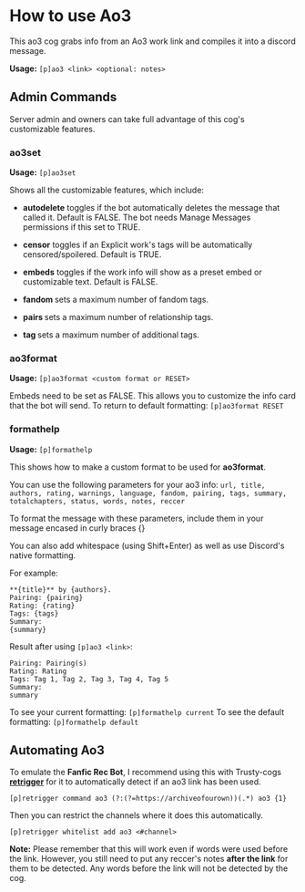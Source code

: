 # How to use Ao3

This ao3 cog grabs info from an Ao3 work link and compiles it into a discord message.

__Usage:__ `[p]ao3 <link> <optional: notes>`

## Admin Commands
Server admin and owners can take full advantage of this cog's customizable features.


### **ao3set**
__Usage:__ `[p]ao3set`

Shows all the customizable features, which include:

 - **autodelete** toggles if the bot automatically deletes the message that called it. Default is FALSE. The bot needs Manage Messages permissions if this set to TRUE.
 
 - **censor** toggles if an Explicit work's tags will be automatically censored/spoilered. Default is TRUE.

 - **embeds** toggles if the work info will show as a preset embed or customizable text. Default is FALSE.
 
 - **fandom <number>** sets a maximum number of fandom tags.
 
 - **pairs <number>** sets a maximum number of relationship tags.

 - **tag <number>** sets a maximum number of additional tags.


### **ao3format**
__Usage:__ `[p]ao3format <custom format or RESET>`

Embeds need to be set as FALSE. This allows you to customize the info card that the bot will send. To return to default formatting: `[p]ao3format RESET`


### **formathelp**
__Usage:__ `[p]formathelp`

This shows how to make a custom format to be used for **ao3format**. 

You can use the following parameters for your ao3 info:
`url, title, authors, rating, warnings, language, fandom, pairing, tags, summary, totalchapters, status, words, notes, reccer`

To format the message with these parameters, include them in your message encased in curly braces {}

You can also add whitespace (using Shift+Enter) as well as use Discord's native formatting.
        
For example:
```[p]ao3format
**{title}** by {authors}.
Pairing: {pairing}
Rating: {rating}
Tags: {tags}
Summary: 
{summary}
```

Result after using `[p]ao3 <link>`:
```**Title** by Author.
Pairing: Pairing(s)
Rating: Rating
Tags: Tag 1, Tag 2, Tag 3, Tag 4, Tag 5
Summary:
summary
```

To see your current formatting: `[p]formathelp current`
To see the default formatting: `[p]formathelp default`

## Automating Ao3

To emulate the **Fanfic Rec Bot**, I recommend using this with Trusty-cogs [**retrigger**](https://github.com/TrustyJAID/Trusty-cogs/tree/master/retrigger) for it to automatically detect if an ao3 link has been used.

`[p]retrigger command ao3 (?:(?=https://archiveofourown))(.*) ao3 {1}`

Then you can restrict the channels where it does this automatically.

`[p]retrigger whitelist add ao3 <#channel>`

__Note:__ Please remember that this will work even if words were used before the link. However, you still need to put any reccer's notes **after the link** for them to be detected. Any words before the link will not be detected by the cog.

